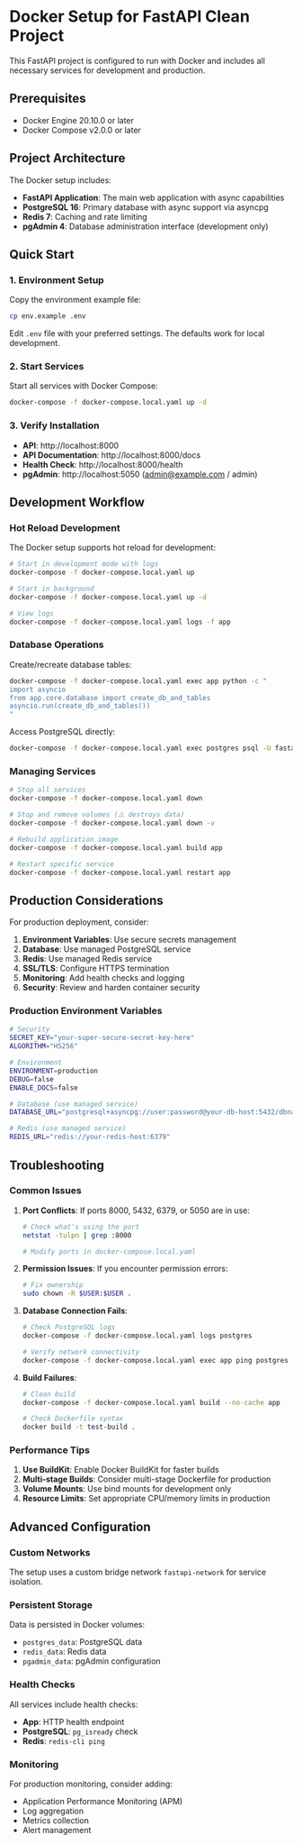 # Docker Setup for FastAPI Clean Project

This FastAPI project is configured to run with Docker and includes all necessary services for development and production.

## Prerequisites

- Docker Engine 20.10.0 or later
- Docker Compose v2.0.0 or later

## Project Architecture

The Docker setup includes:

- **FastAPI Application**: The main web application with async capabilities
- **PostgreSQL 16**: Primary database with async support via asyncpg
- **Redis 7**: Caching and rate limiting
- **pgAdmin 4**: Database administration interface (development only)

## Quick Start

### 1. Environment Setup

Copy the environment example file:

```bash
cp env.example .env
```

Edit `.env` file with your preferred settings. The defaults work for local development.

### 2. Start Services

Start all services with Docker Compose:

```bash
docker-compose -f docker-compose.local.yaml up -d
```

### 3. Verify Installation

- **API**: http://localhost:8000
- **API Documentation**: http://localhost:8000/docs
- **Health Check**: http://localhost:8000/health
- **pgAdmin**: http://localhost:5050 (admin@example.com / admin)

## Development Workflow

### Hot Reload Development

The Docker setup supports hot reload for development:

```bash
# Start in development mode with logs
docker-compose -f docker-compose.local.yaml up

# Start in background
docker-compose -f docker-compose.local.yaml up -d

# View logs
docker-compose -f docker-compose.local.yaml logs -f app
```

### Database Operations

Create/recreate database tables:

```bash
docker-compose -f docker-compose.local.yaml exec app python -c "
import asyncio
from app.core.database import create_db_and_tables
asyncio.run(create_db_and_tables())
"
```

Access PostgreSQL directly:

```bash
docker-compose -f docker-compose.local.yaml exec postgres psql -U fastapi_user -d fastapi_db
```

### Managing Services

```bash
# Stop all services
docker-compose -f docker-compose.local.yaml down

# Stop and remove volumes (⚠️ destroys data)
docker-compose -f docker-compose.local.yaml down -v

# Rebuild application image
docker-compose -f docker-compose.local.yaml build app

# Restart specific service
docker-compose -f docker-compose.local.yaml restart app
```

## Production Considerations

For production deployment, consider:

1. **Environment Variables**: Use secure secrets management
2. **Database**: Use managed PostgreSQL service
3. **Redis**: Use managed Redis service
4. **SSL/TLS**: Configure HTTPS termination
5. **Monitoring**: Add health checks and logging
6. **Security**: Review and harden container security

### Production Environment Variables

```bash
# Security
SECRET_KEY="your-super-secure-secret-key-here"
ALGORITHM="HS256"

# Environment
ENVIRONMENT=production
DEBUG=false
ENABLE_DOCS=false

# Database (use managed service)
DATABASE_URL="postgresql+asyncpg://user:password@your-db-host:5432/dbname"

# Redis (use managed service)
REDIS_URL="redis://your-redis-host:6379"
```

## Troubleshooting

### Common Issues

1. **Port Conflicts**: If ports 8000, 5432, 6379, or 5050 are in use:

   ```bash
   # Check what's using the port
   netstat -tulpn | grep :8000

   # Modify ports in docker-compose.local.yaml
   ```

2. **Permission Issues**: If you encounter permission errors:

   ```bash
   # Fix ownership
   sudo chown -R $USER:$USER .
   ```

3. **Database Connection Fails**:

   ```bash
   # Check PostgreSQL logs
   docker-compose -f docker-compose.local.yaml logs postgres

   # Verify network connectivity
   docker-compose -f docker-compose.local.yaml exec app ping postgres
   ```

4. **Build Failures**:

   ```bash
   # Clean build
   docker-compose -f docker-compose.local.yaml build --no-cache app

   # Check Dockerfile syntax
   docker build -t test-build .
   ```

### Performance Tips

1. **Use BuildKit**: Enable Docker BuildKit for faster builds
2. **Multi-stage Builds**: Consider multi-stage Dockerfile for production
3. **Volume Mounts**: Use bind mounts for development only
4. **Resource Limits**: Set appropriate CPU/memory limits in production

## Advanced Configuration

### Custom Networks

The setup uses a custom bridge network `fastapi-network` for service isolation.

### Persistent Storage

Data is persisted in Docker volumes:

- `postgres_data`: PostgreSQL data
- `redis_data`: Redis data
- `pgadmin_data`: pgAdmin configuration

### Health Checks

All services include health checks:

- **App**: HTTP health endpoint
- **PostgreSQL**: `pg_isready` check
- **Redis**: `redis-cli ping`

### Monitoring

For production monitoring, consider adding:

- Application Performance Monitoring (APM)
- Log aggregation
- Metrics collection
- Alert management
